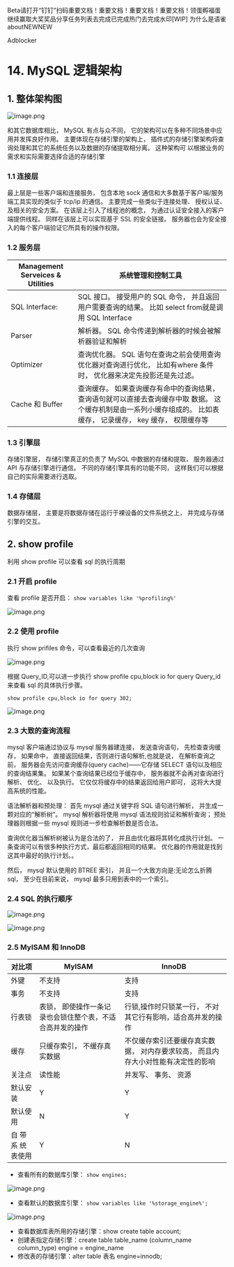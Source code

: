 Beta请打开“钉钉”扫码重要文档！重要文档！重要文档！重要文档！领蛋孵福蛋继续赢取大奖奖品分享任务列表去完成已完成热门去完成水印[WIP] 为什么是语雀aboutNEWNEW

Adblocker



# 14. MySQL 逻辑架构

## 1. 整体架构图

![image.png](https://cdn.nlark.com/yuque/0/2019/png/446852/1573294339556-b32cb205-ef88-4483-859c-65f5788fafe9.png)



和其它数据库相比， MySQL 有点与众不同， 它的架构可以在多种不同场景中应用并发挥良好作用。 主要体现在存储引擎的架构上， 插件式的存储引擎架构将查询处理和其它的系统任务以及数据的存储提取相分离。 这种架构可
以根据业务的需求和实际需要选择合适的存储引擎

### 1.1 连接层

最上层是一些客户端和连接服务， 包含本地 sock 通信和大多数基于客户端/服务端工具实现的类似于 tcp/ip 的通信。 主要完成一些类似于连接处理、 授权认证、 及相关的安全方案。 在该层上引入了线程池的概念， 为通过认证安全接入的客户端提供线程。 同样在该层上可以实现基于 SSL 的安全链接。 服务器也会为安全接入的每个客户端验证它所具有的操作权限。





### 1.2 服务层

| Management Serveices & Utilities | 系统管理和控制工具                                           |
| -------------------------------- | ------------------------------------------------------------ |
| SQL Interface:                   | SQL 接口。 接受用户的 SQL 命令， 并且返回用户需要查询的结果。 比如 select from就是调用 SQL Interface |
| Parser                           | 解析器。 SQL 命令传递到解析器的时候会被解析器验证和解析      |
| Optimizer                        | 查询优化器。 SQL 语句在查询之前会使用查询优化器对查询进行优化， 比如有where 条件时， 优化器来决定先投影还是先过滤。 |
| Cache 和 Buffer                  | 查询缓存。 如果查询缓存有命中的查询结果， 查询语句就可以直接去查询缓存中取 数据。 这个缓存机制是由一系列小缓存组成的。 比如表缓存， 记录缓存， key 缓存， 权限缓存等 |





### 1.3 引擎层

存储引擎层， 存储引擎真正的负责了 MySQL 中数据的存储和提取， 服务器通过 API 与存储引擎进行通信。 不同的存储引擎具有的功能不同， 这样我们可以根据自己的实际需要进行选取。





### 1.4 存储层

数据存储层， 主要是将数据存储在运行于裸设备的文件系统之上， 并完成与存储引擎的交互。



## 2. show profile

利用 show profile 可以查看 sql 的执行周期

### 2.1 开启 profile

查看 profile 是否开启： `show variables like '%profiling%'` 

![image.png](https://cdn.nlark.com/yuque/0/2019/png/446852/1573294621491-438868c5-4212-42ee-b0ba-c2319484cc36.png)





### 2.2 使用 profile

执行 show prifiles 命令，可以查看最近的几次查询

![image.png](https://cdn.nlark.com/yuque/0/2019/png/446852/1573294699614-5b627892-7a60-4d2a-9363-87f3590245f9.png)



根据 Query_ID,可以进一步执行 show profile cpu,block io for query Query_id 来查看 sql 的具体执行步骤。

```
show profile cpu,block io for query 302;
```

![image.png](https://cdn.nlark.com/yuque/0/2019/png/446852/1573294751508-1227c29d-eeaf-4340-8540-64915d9c17db.png)





### 2.3 大致的查询流程

mysql 客户端通过协议与 mysql 服务器建连接， 发送查询语句， 先检查查询缓存， 如果命中， 直接返回结果，否则进行语句解析,也就是说， 在解析查询之前， 服务器会先访问查询缓存(query cache)——它存储 SELECT 语句以及相应的查询结果集。 如果某个查询结果已经位于缓存中， 服务器就不会再对查询进行解析、 优化、 以及执行。 它仅仅将缓存中的结果返回给用户即可， 这将大大提高系统的性能。
  

语法解析器和预处理： 首先 mysql 通过关键字将 SQL 语句进行解析， 并生成一颗对应的“解析树”。 mysql 解析器将使用 mysql 语法规则验证和解析查询； 预处理器则根据一些 mysql 规则进一步检查解析数是否合法。
  

查询优化器当解析树被认为是合法的了， 并且由优化器将其转化成执行计划。 一条查询可以有很多种执行方式，最后都返回相同的结果。 优化器的作用就是找到这其中最好的执行计划。。
  

然后， mysql 默认使用的 BTREE 索引， 并且一个大致方向是:无论怎么折腾 sql， 至少在目前来说， mysql 最多只用到表中的一个索引。





### 2.4 SQL 的执行顺序

![image.png](https://cdn.nlark.com/yuque/0/2019/png/446852/1573294899887-c233ad03-5774-407b-9c01-b8ac0e06d09c.png)



![image.png](https://cdn.nlark.com/yuque/0/2019/png/446852/1573294909413-11937a0f-243f-4af1-8e79-87a08438a013.png)





### 2.5 MyISAM 和 InnoDB

| 对比项             | MyISAM                                                    | InnoDB                                                       |
| ------------------ | --------------------------------------------------------- | ------------------------------------------------------------ |
| 外键               | 不支持                                                    | 支持                                                         |
| 事务               | 不支持                                                    | 支持                                                         |
| 行表锁             | 表锁， 即使操作一条记录也会锁住整个表，不适合高并发的操作 | 行锁,操作时只锁某一行， 不对其它行有影响，适合高并发的操作   |
| 缓存               | 只缓存索引， 不缓存真实数据                               | 不仅缓存索引还要缓存真实数据， 对内存要求较高， 而且内存大小对性能有决定性的影响 |
| 关注点             | 读性能                                                    | 并发写、 事务、 资源                                         |
| 默认安装           | Y                                                         | Y                                                            |
| 默认使用           | N                                                         | Y                                                            |
| 自 带 系 统 表使用 | Y                                                         | N                                                            |



- 查看所有的数据库引擎： `show engines;` 

![image.png](https://cdn.nlark.com/yuque/0/2019/png/446852/1573295107008-860efa79-961e-43f9-ba7f-b8220034a4df.png)

- 查看默认的数据库引擎： `show variables like '%storage_engine%';` 

![image.png](https://cdn.nlark.com/yuque/0/2019/png/446852/1573295160963-43f5ee8d-3aad-4d30-ab74-b379d24abc6b.png)



- 查看数据库表所用的存储引擎：show create table account;
- 创建表指定存储引擎：create table table_name (column_name column_type) engine = engine_name
- 修改表的存储引擎：alter table 表名 engine=innodb;